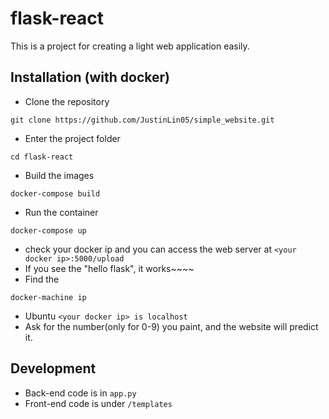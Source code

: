 # flask-react
This is a project for creating a light web application easily. 

## Installation (with docker)
* Clone the repository
```
git clone https://github.com/JustinLin05/simple_website.git
```
* Enter the project folder
```
cd flask-react
```
* Build the images
```
docker-compose build
```
* Run the container
```
docker-compose up
```
* check your docker ip and you can access the web server at ```<your docker ip>:5000/upload```
* If you see the "hello flask", it works~~~~
* Find the <your docker ip>
```
docker-machine ip
```
* Ubuntu ```<your docker ip> is localhost```
* Ask for the number(only for 0-9) you paint, and the website will predict it.
## Development

* Back-end code is in ```app.py```
* Front-end code is under ```/templates```
